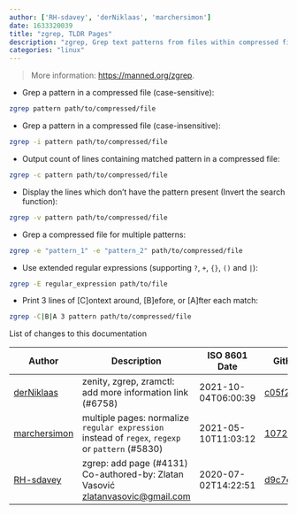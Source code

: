 ```yaml
---
author: ['RH-sdavey', 'derNiklaas', 'marchersimon']
date: 1633320039
title: "zgrep, TLDR Pages"
description: "zgrep, Grep text patterns from files within compressed file (equivalent to grep -Z)."
categories: "linux"
---
```

> More information: <https://manned.org/zgrep>.

- Grep a pattern in a compressed file (case-sensitive):

```bash
zgrep pattern path/to/compressed/file
```

- Grep a pattern in a compressed file (case-insensitive):

```bash
zgrep -i pattern path/to/compressed/file
```

- Output count of lines containing matched pattern in a compressed file:

```bash
zgrep -c pattern path/to/compressed/file
```

- Display the lines which don’t have the pattern present (Invert the search function):

```bash
zgrep -v pattern path/to/compressed/file
```

- Grep a compressed file for multiple patterns:

```bash
zgrep -e "pattern_1" -e "pattern_2" path/to/compressed/file
```

- Use extended regular expressions (supporting `?`, `+`, `{}`, `()` and `|`):

```bash
zgrep -E regular_expression path/to/file
```

- Print 3 lines of [C]ontext around, [B]efore, or [A]fter each match:

```bash
zgrep -C|B|A 3 pattern path/to/compressed/file
```
List of changes to this documentation


Author | Description | ISO 8601 Date | GitHub link
------|-----|-----|-----
[derNiklaas](mailto:derNiklaas@users.noreply.github.com) | zenity, zgrep, zramctl: add more information link (#6758) | 2021-10-04T06:00:39 | [c05f245fd530](https://github.com/tldr-pages/tldr/commit/c05f245fd530f6134b91568ae3d0181a74c6814b)
[marchersimon](mailto:50295997+marchersimon@users.noreply.github.com) | multiple pages: normalize `regular expression` instead of `regex`, `regexp` or `pattern` (#5830) | 2021-05-10T11:03:12 | [10728f1ab485](https://github.com/tldr-pages/tldr/commit/10728f1ab485957d66af3940a030b0fb77611fc0)
[RH-sdavey](mailto:32485509+RH-sdavey@users.noreply.github.com) | zgrep: add page (#4131) Co-authored-by: Zlatan Vasović <zlatanvasovic@gmail.com> | 2020-07-02T14:22:51 | [d9c7edcc848f](https://github.com/tldr-pages/tldr/commit/d9c7edcc848f41304010f37c76668418bfa51de1)


